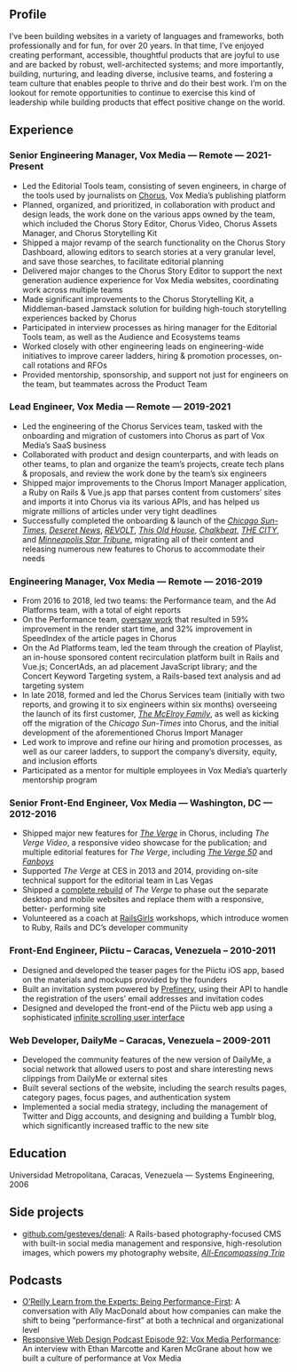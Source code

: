 ## Profile

I’ve been building websites in a variety of languages and frameworks,
both professionally and for fun, for over 20 years. In that time, I’ve
enjoyed creating performant, accessible, thoughtful products that are
joyful to use and are backed by robust, well-architected systems; and
more importantly, building, nurturing, and leading diverse, inclusive
teams, and fostering a team culture that enables people to thrive and do
their best work. I’m on the lookout for remote opportunities to continue
to exercise this kind of leadership while building products that effect
positive change on the world.

## Experience

### Senior Engineering Manager, Vox Media — Remote — 2021-Present

* Led the Editorial Tools team, consisting of seven engineers, in charge of the tools used by journalists on [Chorus][chorus], Vox Media’s publishing platform
* Planned, organized, and prioritized, in collaboration with product and design leads, the work done on the various apps owned by the team, which included the Chorus Story Editor, Chorus Video, Chorus Assets Manager, and Chorus Storytelling Kit
* Shipped a major revamp of the search functionality on the Chorus Story Dashboard, allowing editors to search stories at a very granular level, and save those searches, to facilitate editorial planning
* Delivered major changes to the Chorus Story Editor to support the next generation audience experience for Vox Media websites, coordinating work across multiple teams
* Made significant improvements to the Chorus Storytelling Kit, a Middleman-based Jamstack solution for building high-touch storytelling experiences backed by Chorus
* Participated in interview processes as hiring manager for the Editorial Tools team, as well as the Audience and Ecosystems teams
* Worked closely with other engineering leads on engineering-wide initiatives to improve career ladders, hiring & promotion processes, on-call rotations and RFOs
* Provided mentorship, sponsorship, and support not just for engineers on the team, but teammates across the Product Team

[chorus]: https://getchorus.voxmedia.com/

### Lead Engineer, Vox Media — Remote — 2019-2021

* Led the engineering of the Chorus Services team, tasked with the onboarding and migration of customers into Chorus as part of Vox Media’s SaaS business
* Collaborated with product and design counterparts, and with leads on other teams, to plan and organize the team’s projects, create tech plans & proposals, and review the work done by the team’s six engineers
* Shipped major improvements to the Chorus Import Manager application, a Ruby on Rails & Vue.js app that parses content from customers’ sites and imports it into Chorus via its various APIs, and has helped us migrate millions of articles under very tight deadlines
* Successfully completed the onboarding & launch of the _[Chicago Sun-Times][cst]_, _[Deseret News][des]_, _[REVOLT][rev]_, _[This Old House][toh]_, _[Chalkbeat][cha]_, _[THE CITY][cit]_, and _[Minneapolis Star Tribune][mst]_, migrating all of their content and releasing numerous new features to Chorus to accommodate their needs

[cst]: https://chicago.suntimes.com
[des]: https://www.deseret.com
[rev]: https://www.revolt.tv
[toh]: https://www.thisoldhouse.com
[cha]: https://www.chalkbeat.org
[cit]: https://www.thecity.nyc
[mst]: https://www.startribune.com

### Engineering Manager, Vox Media — Remote — 2016-2019

* From 2016 to 2018, led two teams: the Performance team, and the Ad Platforms team, with a total of eight reports
* On the Performance team, [oversaw work][pu4] that resulted in 59% improvement in the render start time, and 32% improvement in SpeedIndex of the article pages in Chorus
* On the Ad Platforms team, led the team through the creation of Playlist, an in-house sponsored content recirculation platform built in Rails and Vue.js; ConcertAds, an ad placement JavaScript library; and the Concert Keyword Targeting system, a Rails-based text analysis and ad targeting system
* In late 2018, formed and led the Chorus Services team (initially with two reports, and growing it to six engineers within six months) overseeing the launch of its first customer, _[The McElroy Family][tmf]_, as well as kicking off the migration of the _Chicago Sun-Times_ into Chorus, and the initial development of the aforementioned Chorus Import Manager
* Led work to improve and refine our hiring and promotion processes, as well as our career ladders, to support the company’s diversity, equity, and inclusion efforts
* Participated as a mentor for multiple employees in Vox Media’s quarterly mentorship program

[pu4]: https://product.voxmedia.com/2017/2/13/14477286/performance-update-4
[tmf]: https://www.themcelroy.family/

### Senior Front-End Engineer, Vox Media — Washington, DC — 2012-2016

* Shipped major new features for _[The Verge][verge]_ in Chorus, including _The Verge Video_, a responsive video showcase for the publication; and multiple editorial features for _The Verge_, including _[The Verge 50][v50]_ and _[Fanboys][fan]_
* Supported _The Verge_ at CES in 2013 and 2014, providing on-site technical support for the editorial team in Las Vegas
* Shipped a [complete rebuild][v20] of _The Verge_ to phase out the separate desktop and mobile websites and replace them with a responsive, better- performing site
* Volunteered as a coach at [RailsGirls][rg] workshops, which introduce women to Ruby, Rails and DC’s developer community

[verge]: https://www.theverge.com/
[v50]: https://product.voxmedia.com/2014/7/29/5863004/take-a-peek-at-the-code-that-powered-the-verge-50
[fan]: https://www.niemanlab.org/2014/01/now-thats-adaptive-design-the-verge-show-different-versions-of-a-story-to-apple-google-or-microsoft-users/
[v20]: https://www.theverge.com/2014/9/2/6096609/welcome-to-verge-2-0
[rg]: http://railsgirls.com/dc.html

### Front-End Engineer, Piictu – Caracas, Venezuela – 2010-2011

* Designed and developed the teaser pages for the Piictu iOS app, based on the materials and mockups provided by the founders
* Built an invitation system powered by [Prefinery][pref], using their API to handle the registration of the users’ email addresses and invitation codes
* Designed and developed the front-end of the Piictu web app using a sophisticated [infinite scrolling user interface][iscroll]

[pref]: https://www.prefinery.com
[iscroll]: https://www.gesteves.com/blog/2011/09/22/better-infinite-scrolling-with-the-html5-history-api/

### Web Developer, DailyMe – Caracas, Venezuela – 2009-2011

* Developed the community features of the new version of DailyMe, a social network that allowed users to post and share interesting news clippings from DailyMe or external sites
* Built several sections of the website, including the search results pages, category pages, focus pages, and authentication system
* Implemented a social media strategy, including the management of Twitter and Digg accounts, and designing and building a Tumblr blog, which significantly increased traffic to the new site

## Education

Universidad Metropolitana, Caracas, Venezuela — Systems Engineering, 2006

## Side projects

* [github.com/gesteves/denali][denali]: A Rails-based photography-focused CMS with built-in social media management and responsive, high-resolution images, which powers my photography website, _[All-Encompassing Trip][aet]_

[denali]: https://github.com/gesteves/denali
[aet]: https://www.allencompassingtrip.com

## Podcasts

* [O’Reilly Learn from the Experts: Being Performance-First][pod1]: A conversation with Ally MacDonald about how companies can make the shift to being ”performance-first” at both a technical and organizational level
* [Responsive Web Design Podcast Episode 92: Vox Media Performance][pod2]: An interview with Ethan Marcotte and Karen McGrane about how we built a culture of performance at Vox Media

[pod1]: https://www.oreilly.com/library/view/learn-from-the/9781492030591/
[pod2]: https://responsivewebdesign.com/podcast/vox-media-performance/
